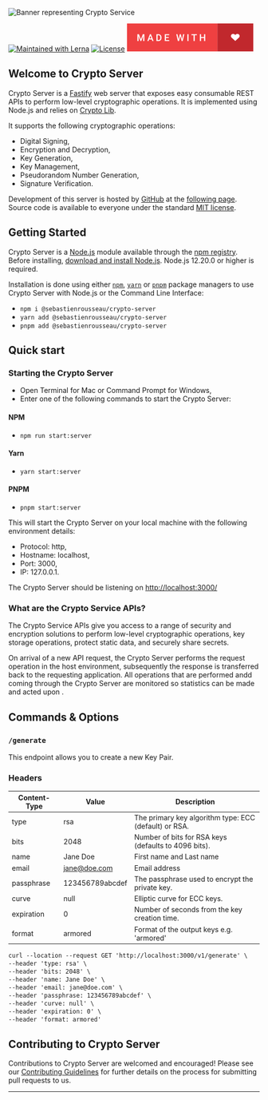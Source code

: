 ![Banner representing Crypto Service](https://raw.githubusercontent.com/sebastienrousseau/crypto-service/master/assets/crypto-server-logo.svg)

[![Maintained with Lerna](https://img.shields.io/badge/maintained%20with-lerna-blue?style=for-the-badge)](https://lerna.js.org/)
[![License](https://img.shields.io/badge/License-MIT-green.svg?style=for-the-badge&logo=)](https://opensource.org/licenses/MIT)
![Made with Love](/assets/made-with-love.svg)

## Welcome to Crypto Server

Crypto Server is a [Fastify][3] web server that exposes easy consumable REST
APIs to perform low-level cryptographic operations. It is implemented using
Node.js and relies on [Crypto Lib][2].

It supports the following cryptographic operations:

- Digital Signing,
- Encryption and Decryption,
- Key Generation,
- Key Management,
- Pseudorandom Number Generation,
- Signature Verification.

Development of this server is hosted by [GitHub][6] at the [following page][7].
Source code is available to everyone under the standard [MIT license][8].

## Getting Started

Crypto Server is a [Node.js][4] module available through the [npm registry][5].
Before installing, [download and install Node.js][4]. Node.js 12.20.0 or higher 
is required.

Installation is done using either [`npm`][5],
[`yarn`][9] or [`pnpm`][10] package managers to use Crypto Server with Node.js
or the Command Line Interface:

- `npm i @sebastienrousseau/crypto-server`
- `yarn add @sebastienrousseau/crypto-server`
- `pnpm add @sebastienrousseau/crypto-server`

## Quick start

### Starting the Crypto Server

- Open Terminal for Mac or Command Prompt for Windows,
- Enter one of the following commands to start the Crypto Server:   

#### NPM

- `npm run start:server`

#### Yarn

- `yarn start:server`

#### PNPM

- `pnpm start:server`

This will start the Crypto Server on your local machine with the following
environment details:

- Protocol: http,
- Hostname: localhost,
- Port: 3000,
- IP: 127.0.0.1.

The Crypto Server should be listening on
[http://localhost:3000/](http://localhost:3000/)

### What are the Crypto Service APIs?

The Crypto Service APIs give you access to a range of security and encryption
solutions to perform low-level cryptographic operations, key storage operations,
protect static data, and securely share secrets.

On arrival of a new API request, the Crypto Server performs the request
operation in the host environment, subsequently the response is transferred back
to the requesting application. All operations that are performed andd coming
through the Crypto Server are monitored so statistics can be made and acted upon
. 

## Commands & Options

### `/generate`

This endpoint allows you to create a new Key Pair.

### Headers

|Content-Type|Value|Description|
|---|---|---|
|type|rsa|The primary key algorithm type: ECC (default) or RSA. |
|bits|2048|Number of bits for RSA keys (defaults to 4096 bits). |
|name|Jane Doe|First name and Last name |
|email|jane@doe.com|Email address |
|passphrase|123456789abcdef|The passphrase used to encrypt the private key. |
|curve|null|Elliptic curve for ECC keys. |
|expiration|0|Number of seconds from the key creation time. |
|format|armored|Format of the output keys e.g. 'armored' | 'object' | 'binary'.|

```shell
curl --location --request GET 'http://localhost:3000/v1/generate' \
--header 'type: rsa' \
--header 'bits: 2048' \
--header 'name: Jane Doe' \
--header 'email: jane@doe.com' \
--header 'passphrase: 123456789abcdef' \
--header 'curve: null' \
--header 'expiration: 0' \
--header 'format: armored'
```
## Contributing to Crypto Server

Contributions to Crypto Server are welcomed and encouraged! Please see our 
[Contributing Guidelines][1] for further details on the process for submitting
pull requests to us.

***

[1]: https://github.com/sebastienrousseau/crypto-server/blob/master/.github/CONTRIBUTING.md
[2]: https://github.com/sebastienrousseau/crypto-service/tree/main/packages/crypto-lib
[3]: https://www.fastify.io
[4]: https://nodejs.org/en/
[5]: https://www.npmjs.com/
[6]: https://github.com
[7]: https://github.com/sebastienrousseau/crypto-server
[8]: https://github.com/sebastienrousseau/crypto-server/blob/main/LICENSE
[9]: https://yarnpkg.com/getting-started
[10]: https://pnpm.io/motivation
